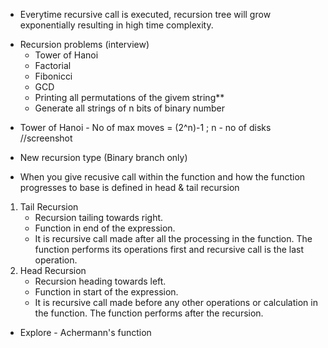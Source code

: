 + Everytime recursive call is executed, recursion tree will grow exponentially resulting in high time complexity.
- Recursion problems (interview)
	- Tower of Hanoi
	- Factorial
	- Fibonicci
	- GCD
	- Printing all permutations of the givem string**
	- Generate all strings of n bits of binary number
	
+ Tower of Hanoi - No of max moves = (2^n)-1 ; n - no of disks //screenshot	
* New recursion type (Binary branch only)
- When you give recusive call within the function and how the function progresses to base is defined in head & tail recursion
1. Tail Recursion
	- Recursion tailing towards right.
	- Function in end of the expression.
	- It is recursive call made after all the processing in the function. The function performs its operations first and recursive call is the last operation.
2. Head Recursion
	- Recursion heading towards left.
	- Function in start of the expression.
	- It is recursive call made before any other operations or calculation in the function. The function performs after the recursion.
	
- Explore - Achermann's function